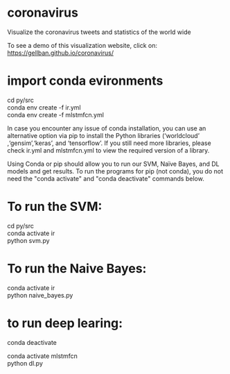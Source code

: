 # coronavirus
Visualize the coronavirus tweets and statistics of the world wide  

To see a demo of this visualization website, click on: https://gellban.github.io/coronavirus/

# import conda evironments
cd py/src  
conda env create -f ir.yml  
conda env create -f mlstmfcn.yml  

In case you encounter any issue of conda installation, you can use an alternative option via pip to install the Python libraries (‘worldcloud’ ,‘gensim’,‘keras’, and ‘tensorflow’. If you still need more libraries, please check ir.yml and mlstmfcn.yml to view the required version of a library.  

Using Conda or pip should allow you to run our SVM, Naïve Bayes, and DL models and get results. To run the programs for pip (not conda), you do not need the "conda activate" and "conda deactivate" commands below.

# To run the SVM:
cd py/src  
conda activate ir  
python svm.py  

# To run the Naive Bayes:
<!-- cd py/src -->  
conda activate ir  
python naive_bayes.py  

# to run deep learing:
conda deactivate  
<!-- cd py/src -->  
conda activate mlstmfcn  
python dl.py  